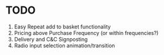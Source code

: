 # TODO
1. Easy Repeat add to basket functionality
2. Pricing above Purchase Frequency (or within frequencies?) 
3. Delivery and C&C Signposting
4. Radio input selection animation/transition